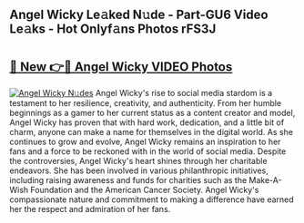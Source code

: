 ## Angel Wicky Le𝚊ked N𝚞de - Part-GU6 Video Le𝚊ks - Hot Onlyf𝚊ns Photos rFS3J

# <h2><a href="http://ab71522.deff.icu/?id=Angel+Wicky">🔗 New 👉🔴 Angel Wicky VIDEO Photos</a></h2>

[![Angel Wicky N𝚞des](https://i.imgur.com/rIISA9y.gif)](http://ab71522.deff.icu/?id=Angel+Wicky)
Angel Wicky's rise to social media stardom is a testament to her resilience, creativity, and authenticity. From her humble beginnings as a gamer to her current status as a content creator and model, Angel Wicky has proven that with hard work, dedication, and a little bit of charm, anyone can make a name for themselves in the digital world. As she continues to grow and evolve, Angel Wicky remains an inspiration to her fans and a force to be reckoned with in the world of social media. Despite the controversies, Angel Wicky's heart shines through her charitable endeavors. She has been involved in various philanthropic initiatives, including raising awareness and funds for charities such as the Make-A-Wish Foundation and the American Cancer Society. Angel Wicky's compassionate nature and commitment to making a difference have earned her the respect and admiration of her fans.
